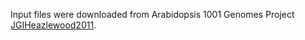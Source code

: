 Input files were downloaded from Arabidopsis 1001 Genomes Project [JGIHeazlewood2011](https://1001genomes.org/projects/JGIHeazlewood2011/index.html).
